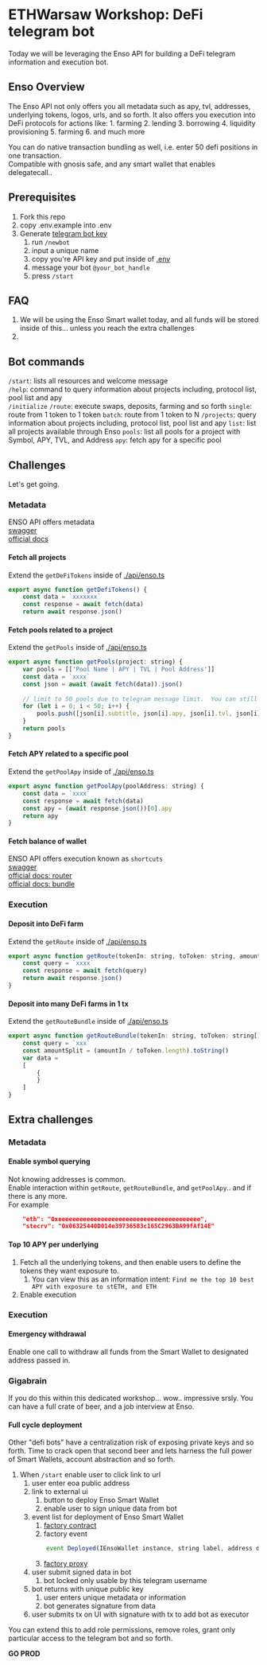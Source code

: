 # ETHWarsaw Workshop: DeFi telegram bot 
Today we will be leveraging the Enso API for building a DeFi telegram information and execution bot.

## Enso Overview
The Enso API not only offers you all metadata such as apy, tvl, addresses, underlying tokens, logos, urls, and so forth.  It also offers you execution into DeFi protocols for actions like: 
    1. farming
    2. lending
    3. borrowing
    4. liquidity provisioning
    5. farming
    6. and much more

You can do native transaction bundling as well, i.e. enter 50 defi positions in one transaction.  
Compatible with gnosis safe, and any smart wallet that enables delegatecall..

## Prerequisites
1. Fork this repo
2. copy .env.example into .env
3. Generate [telegram bot key](https://t.me/BotFather)
   1. run `/newbot`
   2. input a unique name
   3. copy you're API key and put inside of [.env](.env)
   4. message your bot `@your_bot_handle`
   5. press `/start`
   
## FAQ
1. We will be using the Enso Smart wallet today, and all funds will be stored inside of this... unless you reach the extra challenges
2. 

## Bot commands
`/start`: lists all resources and welcome message  
`/help`:  command to query information about projects including, protocol list, pool list and apy  
`/initialize`
`/route`: execute swaps, deposits, farming and so forth
    `single`: route from 1 token to 1 token 
    `batch`: route from 1 token to N
`/projects`: query information about projects including, protocol list, pool list and apy
    `list`: list all projects available through Enso
    `pools`: list all pools for a project with Symbol, APY, TVL, and Address
    `apy`: fetch apy for a specific pool


## Challenges
Let's get going.


### Metadata
ENSO API offers metadata  
[swagger](https://api.enso.finance/api#/metadata/DefiTokensController_defiTokens)  
[official docs](https://docs.enso.finance/metadata-api/introduction)  

#### Fetch all projects
Extend the `getDeFiTokens` inside of [./api/enso.ts](./api/enso.ts)  
```javascript
export async function getDefiTokens() {
    const data = `xxxxxxx`
    const response = await fetch(data)
    return await response.json()

```

#### Fetch pools related to a project
Extend the `getPools` inside of [./api/enso.ts](./api/enso.ts)  
```javascript
export async function getPools(project: string) {
    var pools = [['Pool Name | APY | TVL | Pool Address']]
    const data = `xxxx`
    const json = await (await fetch(data)).json()
    
    // limit to 50 pools due to telegram message limit.  You can still console.log the full list here before array if you want more details
    for (let i = 0; i < 50; i++) {
        pools.push([json[i].subtitle, json[i].apy, json[i].tvl, json[i].poolAddress])
    }    
    return pools
}
```

#### Fetch APY related to a specific pool
Extend the `getPoolApy` inside of [./api/enso.ts](./api/enso.ts)  
```javascript
export async function getPoolApy(poolAddress: string) {
    const data = `xxxx`
    const response = await fetch(data)
    const apy = (await response.json())[0].apy
    return apy
}
```

#### Fetch balance of wallet
ENSO API offers execution known as `shortcuts`  
[swagger](https://api.enso.finance/api#/)  
[official docs: router](https://docs.enso.finance/router-api/introduction)  
[official docs: bundle](https://docs.enso.finance/bundler-api/introduction)  

### Execution

#### Deposit into DeFi farm
Extend the `getRoute` inside of [./api/enso.ts](./api/enso.ts)  
```javascript
export async function getRoute(tokenIn: string, toToken: string, amountIn: number){
    const query = `xxxx`
    const response = await fetch(query)
    return await response.json()
}
```

#### Deposit into many DeFi farms in 1 tx
Extend the `getRouteBundle` inside of [./api/enso.ts](./api/enso.ts)  
```javascript
export async function getRouteBundle(tokenIn: string, toToken: string[], amountIn: number) {
    const query = `xxx`
    const amountSplit = (amountIn / toToken.length).toString()
    var data = 
    [   
        {
        }
    ]
}
```

## Extra challenges

### Metadata

#### Enable symbol querying
Not knowing addresses is common.  
Enable interaction within `getRoute`, `getRouteBundle`, and `getPoolApy`.. and if there is any more.  
For example
```json
    "eth": "0xeeeeeeeeeeeeeeeeeeeeeeeeeeeeeeeeeeeeeeee",
    "stecrv": "0x06325440D014e39736583c165C2963BA99fAf14E"
```

#### Top 10 APY per underlying
1. Fetch all the underlying tokens, and then enable users to define the tokens they want exposure to.  
   1. You can view this as an information intent: `Find me the top 10 best APY with exposure to stETH, and ETH`
2. Enable execution

### Execution

#### Emergency withdrawal
Enable one call to withdraw all funds from the Smart Wallet to designated address passed in.

### Gigabrain 
If you do this within this dedicated workshop... wow.. impressive srsly.  You can have a full crate of beer, and a job interview at Enso.

#### Full cycle deployment
Other "defi bots" have a centralization risk of exposing private keys and so forth.  Time to crack open that second beer and lets harness the full power of Smart Wallets, account abstraction and so forth.

1. When `/start` enable user to click link to url
   1. user enter eoa public address
   2. link to external ui
      1. button to deploy Enso Smart Wallet
      2. enable user to sign unique data from bot
   3. event list for deployment of Enso Smart Wallet
      1. [factory contract](https://etherscan.io/address/0x7fea6786d291a87fc4c98afccc5a5d3cfc36bc7b)
      2. factory event
        ```javascript
            event Deployed(IEnsoWallet instance, string label, address deployer);
        ```
      3. [factory proxy](https://etherscan.io/address/0x66fc62c1748e45435b06cf8dd105b73e9855f93e#code)
   4. user submit signed data in bot
      1. bot locked only usable by this telegram username
   5. bot returns with unique public key
      1. user enters unique metadata or information 
      2. bot generates signature from data
   6. user submits tx on UI with signature with tx to add bot as executor


You can extend this to add role permissions, remove roles, grant only particular access to the telegram bot and so forth.

**GO PROD**